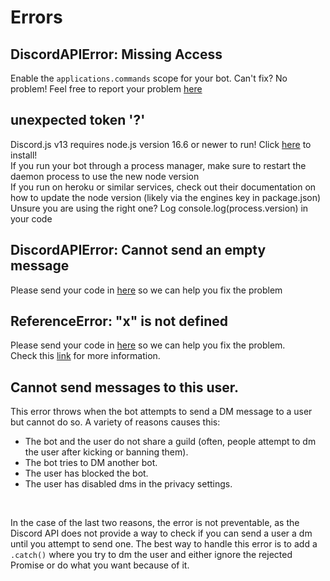 # Errors

## DiscordAPIError: Missing Access

Enable the `applications.commands` scope for your bot.
Can't fix? No problem! Feel free to report your problem [here](https://github.com/nightlxight/discord-bots/issues/new/choose)

## unexpected token '?'

Discord.js v13 requires node.js version 16.6 or newer to run! Click [here](https://nodejs.org/en/) to install!
<br>
If you run your bot through a process manager, make sure to restart the daemon process to use the new node version
<br>
If you run on heroku or similar services, check out their documentation on how to update the node version (likely via the engines key in package.json)
<br>
Unsure you are using the right one? Log console.log(process.version) in your code

## DiscordAPIError: Cannot send an empty message

Please send your code in [here](https://github.com/nightlxight/discord-bots/issues/new/choose) so we can help you fix the problem

## ReferenceError: "x" is not defined

Please send your code in [here](https://github.com/nightlxight/discord-bots/issues/new/choose) so we can help you fix the problem.
<br>
Check this [link](https://developer.mozilla.org/en-US/docs/Web/JavaScript/Reference/Errors/Not_defined) for more information.

## Cannot send messages to this user.

This error throws when the bot attempts to send a DM message to a user but cannot do so. A variety of reasons causes this:
<br>
* The bot and the user do not share a guild (often, people attempt to dm the user after kicking or banning them).
* The bot tries to DM another bot.
* The user has blocked the bot.
* The user has disabled dms in the privacy settings.

<br>

In the case of the last two reasons, the error is not preventable, as the Discord API does not provide a way to check if you can send a user a dm until you attempt to send one. The best way to handle this error is to add a `.catch()` where you try to dm the user and either ignore the rejected Promise or do what you want because of it.